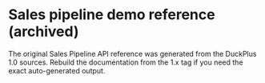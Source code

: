 # Sales pipeline demo reference (archived)

The original Sales Pipeline API reference was generated from the DuckPlus 1.0 sources. Rebuild the documentation from the 1.x tag if you need the exact auto-generated output.
